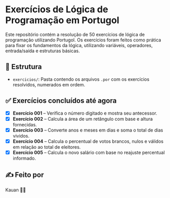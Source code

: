 # Exercícios de Lógica de Programação em Portugol

Este repositório contém a resolução de 50 exercícios de lógica de programação utilizando Portugol. Os exercícios foram feitos como prática para fixar os fundamentos da lógica, utilizando variáveis, operadores, entrada/saída e estruturas básicas.

## 📂 Estrutura

- `exercicios/`: Pasta contendo os arquivos `.por` com os exercícios resolvidos, numerados em ordem.

## ✅ Exercícios concluídos até agora

- [x] **Exercício 001** – Verifica o número digitado e mostra seu antecessor.
- [x] **Exercício 002** – Calcula a área de um retângulo com base e altura fornecidas.
- [x] **Exercício 003** – Converte anos e meses em dias e soma o total de dias vividos.
- [x] **Exercício 004** – Calcula o percentual de votos brancos, nulos e válidos em relação ao total de eleitores.
- [x] **Exercício 005** – Calcula o novo salário com base no reajuste percentual informado.

## ✍️ Feito por

Kauan 👨‍💻